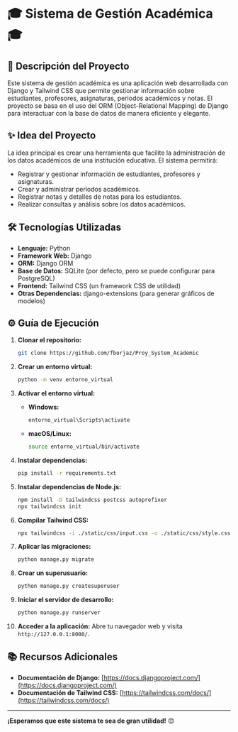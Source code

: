 # 🎓 Sistema de Gestión Académica 🎓

## 🚀 Descripción del Proyecto

Este sistema de gestión académica es una aplicación web desarrollada con Django y Tailwind CSS que permite gestionar información sobre estudiantes, profesores, asignaturas, periodos académicos y notas. El proyecto se basa en el uso del ORM (Object-Relational Mapping) de Django para interactuar con la base de datos de manera eficiente y elegante.

## ✨ Idea del Proyecto

La idea principal es crear una herramienta que facilite la administración de los datos académicos de una institución educativa. El sistema permitirá:

-   Registrar y gestionar información de estudiantes, profesores y asignaturas.
-   Crear y administrar periodos académicos.
-   Registrar notas y detalles de notas para los estudiantes.
-   Realizar consultas y análisis sobre los datos académicos.

## 🛠️ Tecnologías Utilizadas

-   **Lenguaje:** Python
-   **Framework Web:** Django
-   **ORM:** Django ORM
-   **Base de Datos:** SQLite (por defecto, pero se puede configurar para PostgreSQL)
-   **Frontend:** Tailwind CSS (un framework CSS de utilidad)
-   **Otras Dependencias:** django-extensions (para generar gráficos de modelos)

## ⚙️ Guía de Ejecución

1.  **Clonar el repositorio:**

    ```bash
    git clone https://github.com/fborjaz/Proy_System_Academic
    ```

2.  **Crear un entorno virtual:**

    ```bash
    python -m venv entorno_virtual
    ```

3.  **Activar el entorno virtual:**

    -   **Windows:**

        ```bash
        entorno_virtual\Scripts\activate
        ```

    -   **macOS/Linux:**

        ```bash
        source entorno_virtual/bin/activate
        ```

4.  **Instalar dependencias:**

    ```bash
    pip install -r requirements.txt
    ```

5.  **Instalar dependencias de Node.js:**

    ```bash
    npm install -D tailwindcss postcss autoprefixer
    npx tailwindcss init
    ```

6.  **Compilar Tailwind CSS:**

    ```bash
    npx tailwindcss -i ./static/css/input.css -o ./static/css/style.css --watch
    ```

7.  **Aplicar las migraciones:**

    ```bash
    python manage.py migrate
    ```

8.  **Crear un superusuario:**

    ```bash
    python manage.py createsuperuser
    ```

9.  **Iniciar el servidor de desarrollo:**

    ```bash
    python manage.py runserver
    ```

10. **Acceder a la aplicación:** Abre tu navegador web y visita `http://127.0.0.1:8000/`.

## 📚 Recursos Adicionales

-   **Documentación de Django:** [https://docs.djangoproject.com/](https://docs.djangoproject.com/)
-   **Documentación de Tailwind CSS:** [https://tailwindcss.com/docs/](https://tailwindcss.com/docs/)

---
**¡Esperamos que este sistema te sea de gran utilidad!** 😊

